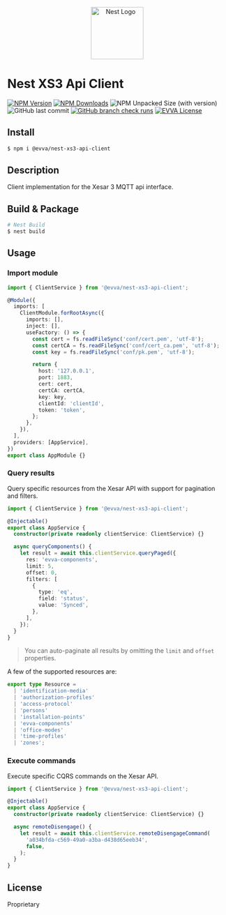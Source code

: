 <p align="center">
  <a href="http://nestjs.com/" target="blank"><img src="https://nestjs.com/img/logo-small.svg" width="120" alt="Nest Logo" /></a>
</p>

# Nest XS3 Api Client

[![NPM Version](https://img.shields.io/npm/v/%40evva%2Fnest-xs3-api-client)](https://www.npmjs.com/package/@evva/nest-xs3-api-client)
[![NPM Downloads](https://img.shields.io/npm/dy/%40evva%2Fnest-xs3-api-client)](https://www.npmjs.com/package/@evva/nest-xs3-api-client)
![NPM Unpacked Size (with version)](https://img.shields.io/npm/unpacked-size/%40evva%2Fnest-xs3-api-client/latest)
![GitHub last commit](https://img.shields.io/github/last-commit/evva-sfw/nest-xs3-api-client)
[![GitHub branch check runs](https://img.shields.io/github/check-runs/evva-sfw/nest-xs3-api-client/main)]([URL](https://github.com/evva-sfw/nest-xs3-api-client/actions))
[![EVVA License](https://img.shields.io/badge/license-EVVA_License-yellow.svg?color=fce500&logo=data:image/svg+xml;base64,PCEtLSBHZW5lcmF0ZWQgYnkgSWNvTW9vbi5pbyAtLT4KPHN2ZyB2ZXJzaW9uPSIxLjEiIHhtbG5zPSJodHRwOi8vd3d3LnczLm9yZy8yMDAwL3N2ZyIgd2lkdGg9IjY0MCIgaGVpZ2h0PSIxMDI0IiB2aWV3Qm94PSIwIDAgNjQwIDEwMjQiPgo8ZyBpZD0iaWNvbW9vbi1pZ25vcmUiPgo8L2c+CjxwYXRoIGZpbGw9IiNmY2U1MDAiIGQ9Ik02MjIuNDIzIDUxMS40NDhsLTMzMS43NDYtNDY0LjU1MmgtMjg4LjE1N2wzMjkuODI1IDQ2NC41NTItMzI5LjgyNSA0NjYuNjY0aDI3NS42MTJ6Ij48L3BhdGg+Cjwvc3ZnPgo=)](LICENSE)

## Install

```sh
$ npm i @evva/nest-xs3-api-client
```

## Description

Client implementation for the Xesar 3 MQTT api interface.

## Build & Package
```bash
# Nest Build
$ nest build
```

## Usage

### Import module

```ts
import { ClientService } from '@evva/nest-xs3-api-client';

@Module({
  imports: [
    ClientModule.forRootAsync({
      imports: [],
      inject: [],
      useFactory: () => {
        const cert = fs.readFileSync('conf/cert.pem', 'utf-8');
        const certCA = fs.readFileSync('conf/cert_ca.pem', 'utf-8');
        const key = fs.readFileSync('conf/pk.pem', 'utf-8');

        return {
          host: '127.0.0.1',
          port: 1883,
          cert: cert,
          certCA: certCA,
          key: key,
          clientId: 'clientId',
          token: 'token',
        };
      },
    }),
  ],
  providers: [AppService],
})
export class AppModule {}
```
### Query results

Query specific resources from the Xesar API with support for pagination and filters. 

```typescript
import { ClientService } from '@evva/nest-xs3-api-client';

@Injectable()
export class AppService {
  constructor(private readonly clientService: ClientService) {}

  async queryComponents() {
    let result = await this.clientService.queryPaged({
      res: 'evva-components',
      limit: 5,
      offset: 0,
      filters: [
        {
          type: 'eq',
          field: 'status',
          value: 'Synced',
        },
      ],
    });
  }
}
```

> You can auto-paginate all results by omitting the `limit` and `offset` properties.

A few of the supported resources are:

```typescript
export type Resource =
  | 'identification-media'
  | 'authorization-profiles'
  | 'access-protocol'
  | 'persons'
  | 'installation-points'
  | 'evva-components'
  | 'office-modes'
  | 'time-profiles'
  | 'zones';
```

### Execute commands

Execute specific CQRS commands on the Xesar API.

```typescript
import { ClientService } from '@evva/nest-xs3-api-client';

@Injectable()
export class AppService {
  constructor(private readonly clientService: ClientService) {}

  async remoteDisengage() {
    let result = await this.clientService.remoteDisengageCommand(
      'a034bfda-c569-49a0-a3ba-d438d65eeb34',
      false,
    );
  }
}
```

## License

Proprietary
